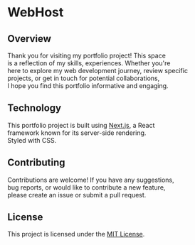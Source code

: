 # WebHost

## Overview

Thank you for visiting my portfolio project! This space    
is a reflection of my skills, experiences. Whether you're    
here to explore my web development journey, review specific    
projects, or get in touch for potential collaborations,    
I hope you find this portfolio informative and engaging.

## Technology

This portfolio project is built using [Next.js](https://nextjs.org/), a React    
framework known for its server-side rendering.    
Styled with CSS. 

## Contributing

Contributions are welcome! If you have any suggestions,    
bug reports, or would like to contribute a new feature,    
please create an issue or submit a pull request.

## License

This project is licensed under the [MIT License](LICENSE).
